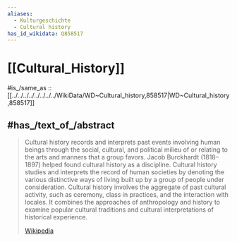 ```yaml
---
aliases:
  - Kulturgeschichte
  - Cultural history
has_id_wikidata: Q858517
---
```


# [[Cultural_History]] 

#is_/same_as :: [[../../../../../../../../WikiData/WD~Cultural_history,858517|WD~Cultural_history,858517]] 

## #has_/text_of_/abstract 

> Cultural history records and interprets past events involving human beings through the social, cultural, and political milieu of or relating to the arts and manners that a group favors. Jacob Burckhardt (1818–1897) helped found cultural history as a discipline. Cultural history studies and interprets the record of human societies by denoting the various distinctive ways of living built up by a group of people under consideration. Cultural history involves the aggregate of past cultural activity, such as ceremony, class in practices, and the interaction with locales. It combines the approaches of anthropology and history to examine popular cultural traditions and cultural interpretations of historical experience.
>
> [Wikipedia](https://en.wikipedia.org/wiki/Cultural%20history) 

